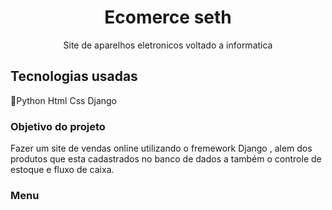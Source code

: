 <h1 align='center'>Ecomerce seth</h1>
 <p align='center'>Site de aparelhos eletronicos voltado a informatica</p>

<h2>Tecnologias usadas</h2>
<p>🐍Python  Html  Css  Django</p>

<h3>Objetivo do projeto</h3>
<p>Fazer um site de vendas online utilizando o fremework Django , alem dos produtos que esta cadastrados no banco de dados a também o controle de estoque e fluxo de caixa.</p>


<h3>Menu</h3>
